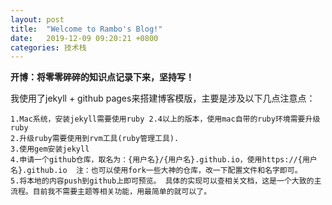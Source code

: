 ```yaml
---
layout: post
title:  "Welcome to Rambo's Blog!"
date:   2019-12-09 09:20:21 +0800
categories: 技术栈
---
```

**开博：将零零碎碎的知识点记录下来，坚持写！**

我使用了jekyll + github pages来搭建博客模版，主要是涉及以下几点注意点：

	1.Mac系统，安装jekyll需要使用ruby 2.4以上的版本，使用mac自带的ruby环境需要升级ruby 
	2.升级ruby需要使用到rvm工具(ruby管理工具).
	3.使用gem安装jekyll
	4.申请一个github仓库，取名为：{用户名}/{用户名}.github.io，使用https://{用户名}.github.io  注：也可以使用fork一些大神的仓库，改一下配置文件和名字即可。
	5.将本地的内容push到github上即可预览。 具体的实现可以查相关文档，这是一个大致的主流程。目前我不需要主题等相关功能，用最简单的就可以了。
	